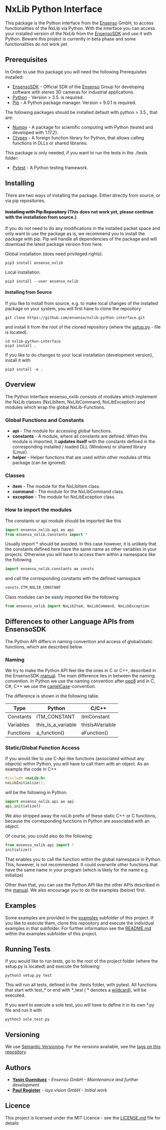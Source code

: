 # NxLib Python Interface

This package is the Python interface from the [Ensenso](https://www.ensenso.com/) GmbH, to access functionalities of the NxLib via Python. With the Interface you can access your installed version of the NxLib from the [EnsensoSDK](https://www.ensenso.com/support/sdk-download/?lang=en) and use it with Python. Beware this project is currently in beta phase and some functionalities do not work yet.

## Prerequisites

In Order to use this package you will need the following Prerequisites installed:
  * [EnsensoSDK](https://www.ensenso.com/support/sdk-download/?lang=en) - Official SDK of the [Ensenso](https://www.ensenso.com/) Group for developing software with stereo 3D cameras for industrial applications.
  * [Python](https://www.python.org/downloads/) - Version > 3.5. is required.
  * [Pip](https://pip.pypa.io/en/stable/installing/) - A Python package manager. Version > 9.0.1 is required.

The following packages should be installed default with python > 3.5., that are:
  * [Numpy](https://numpy.org/) - A package for scientific computing with Python (tested and developed with 1.17.2).
  * [Ctypes](https://docs.python.org/3.5/library/ctypes.html) - A foreign function library for Python, that allows calling functions in DLLs or shared libraries.


This package is only needed, if you want to run the tests in the ./tests folder:
  * [Pytest](https://docs.pytest.org/en/latest/) - A Python testing framework.

## Installing

There are two ways of installing the package. Either directly from source, or via pip repositories.

#### ~~Installing with Pip Repository~~ (This does not work yet, please continue with the installation from source.)
If you do not need to do any modifications in the installed packet space and only want to use the package as is, we recommend you to install the package with pip. Pip will handle all dependencies of the package and will download the latest package version from here.

Global installation (does need privileged rights).
```
pip3 install ensenso_nxlib
```
Local installation.
```
pip3 install --user ensenso_nxlib
```

#### Installing from Source
If you like to install from source, e.g. to make local changes of the installed package on your system, you will first have to clone the repository
```
git clone https://github.com/ensenso/nxlib-python-interface.git
```
and install it from the root of the cloned repository (where the [setup.py](setup.py) - file is located).
```
cd nxlib-python-interface
pip3 install .
```

If you like to do changes to your local installation (development version), install it with
```
pip3 install -e .
```

## Overview

The Python Interface ensenso_nxlib consists of modules which implement the NxLib classes (NxLibItem, NxLibCommand, NxLibException) and modules which wrap the global NxLib-Functions.

### Global Functions and Constants
  * **api** - The module for accessing global functions.
  * **constants** - A module, where all constants are defined. When this module is imported, it **updates itself** with the constants defined in the corresponding installed / loaded DLL (Windows) or shared library (Linux).
  * **helper** - Helper functions that are used within other modules of this package (can be ignored).

### Classes
  * **item** - The module for the NxLibItem class.
  * **command** - The module for the NxLibCommand class.
  * **exception** - The module for NxLibException class.

### How to import the modules
The constants or api module should be imported like this
```python
import ensenso_nxlib.api as api
from ensenso_nxlib.constants import *
```
Usually import * should be avoided. In this case however, it is unlikely that the constants defined here have the same name as other variables in your projects. Otherwise you will have to access them within a namespace like the following
```python
import ensenso_nxlib.constants as consts
```
and call the corresponding constants with the defined namespace
```python
consts.ITM_NXLIB_CONSTANT
```

Class modules can be easily imported like the following
```python
from ensenso_nxlib import NxLibItem, NxLibCommand, NxLibException
```

## Differences to other Language APIs from EnsensoSDK

The Python API differs in naming convention and access of global/static functions, which are described below.

### Naming
We try to make the Python API feel like the ones in C or C++, described in the EnsensoSDK [manual](https://www.ensenso.com/manual/index.html?nxlib_api.htm).
The main difference lies in between the naming convention. In Python we use the naming convention after [pep8](https://www.python.org/dev/peps/pep-0008/) and in C, C#, C++ we use the [camelCase](https://en.wikipedia.org/wiki/Camel_case)-convention.

The difference is shown in the following table.

| Type      | Python             | C/C++           |
| --------- | ------------------ | --------------- |
| Constants | ITM_CONSTANT | itmConstant |
| Variables | this_is_a_variable | thisIsAVariable |
| Functions | a_function() | aFunction() |

### Static/Global Function Access

If you would like to use C-Api-like functions (associated without any objects) within Python, you will have to call them with an object.
As an example the code in C++
```cpp
#include <nxLib.h>
nxLibInitialize();
```
will be the following in Python.
```python
import ensenso_nxlib.api as api
api.initialize()
```
We also stripped away the nxLib prefix of these static C++ or C functions, because the corresponding functions in Python are associated with an object.

Of course, you could also do the following:
```python
from ensenso_nxlib.api import *
initialize()
```
That enables you to call the function within the global namespace in Python. This, however, is not recommended. It could overwrite other functions that have the same name in your program (which is likely for the name e.g. initialize)


Other than that, you can use the Python API like the other APIs described in the [manual](https://www.ensenso.com/manual/). We also encourage you to do the examples (below) first.


## Examples

Some examples are provided in the [examples](./examples) subfolder of this project. 
If you like to execute them, clone this repository and execute the individual examples in that subfolder.
For further information see the [README.md](examples/README.md) within the examples subfolder of this project.

## Running Tests

If you would like to run tests, go to the root of the project folder (where the setup.py is located) and execute the following:
```
python3 setup.py test
```
This will run all tests, defined in the ./tests folder, with pytest. All functions that start with test_* or end with *_test ( * denotes a [wildcard](https://en.wikipedia.org/wiki/Wildcard_character)), will be executed.

If you want to execute a sole test, you will have to define it in its own *.py file and run it with
```
python3 sole_test.py
```

## Versioning

We use [Semantic Versioning](http://semver.org/). For the versions available, see the [tags on this repository](https://github.com/your/project/tags). 

## Authors

* **[Yasin Guenduez](mailto:yasin.guenduez@ensenso.com)** - *Ensenso GmbH - Maintenance and further development*
* **[Paul Rogister](mailto:paul.rogister@isys-vision.de)** - *isys vision GmbH - Initial work*

## Licence

This project is licensed under the MIT Licence - see the [LICENSE.md](LICENSE.md) file for details

